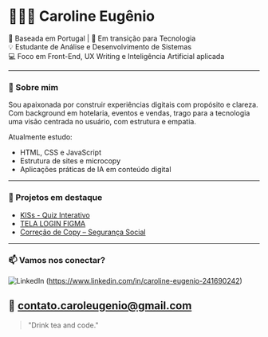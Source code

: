 # 👩🏻‍💻 Caroline Eugênio

📍 Baseada em Portugal | 🎯 Em transição para Tecnologia  
💡 Estudante de Análise e Desenvolvimento de Sistemas  
💻 Foco em Front-End, UX Writing e Inteligência Artificial aplicada

---

### 🧠 Sobre mim

Sou apaixonada por construir experiências digitais com propósito e clareza.  
Com background em hotelaria, eventos e vendas, trago para a tecnologia uma visão centrada no usuário, com estrutura e empatia.

Atualmente estudo:
- HTML, CSS e JavaScript
- Estrutura de sites e microcopy
- Aplicações práticas de IA em conteúdo digital

---

### 🚀 Projetos em destaque

- [KISs - Quiz Interativo](https://usercaroline.github.io/quizzes-html-css/index.html)  
- [TELA LOGIN FIGMA ](https://github.com/usercaroline/projeto-tela-login)  
- [Correção de Copy – Segurança Social](https://github.com/usercaroline/projeto-seguranca-social)

---

### 📫 Vamos nos conectar?

![LinkedIn](https://img.shields.io/badge/-LinkedIn-blue?logo=linkedin&style=flat-square) (https://www.linkedin.com/in/caroline-eugenio-241690242)  

📧 contato.caroleugenio@gmail.com
---

> "Drink tea and code."
